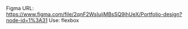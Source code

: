 Figma URL: https://www.figma.com/file/2qnF2WsIuijMBsSQ9ihUeX/Portfolio-design?node-id=1%3A31
Use: flexbox
